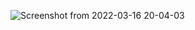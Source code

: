 ![Screenshot from 2022-03-16 20-04-03](https://user-images.githubusercontent.com/53123980/158646878-a21e33bd-8ce7-4bc2-bc33-cbca805b05fb.png)
